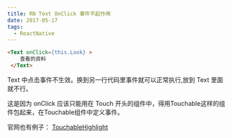 ```yaml
---
title: RN Text OnClick 事件不起作用
date: 2017-05-17
tags:
  - ReactNative
---
```


```html
<Text onClick={this.Look} >
    查看的资料
 </Text>
 ```

Text 中点击事件不生效。换到另一行代码里事件就可以正常执行,放到 Text 里面就不行。

这是因为 onClick 应该只能用在 Touch 开头的组件中，得用Touchable这样的组件包起来，在Touchable组件中定义事件。

官网也有例子：
[TouchableHighlight](https://facebook.github.io/react-native/docs/touchablehighlight.html)